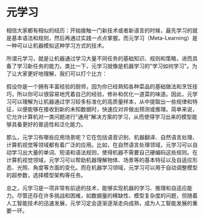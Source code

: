 # 元学习

相信大家都有相似的经历：开始接触一门新技术或者新语言的时候，最先学习的就是基本语法和规则，然后再通过实践一点点掌握。而元学习（Meta-Learning）是一种可以让机器模拟这种学习方式的技术。

所谓元学习，就是让机器通过学习大量不同任务的基础知识、规则和策略，进而具备了学习新任务的能力。类比一下，元学习就像是机器学习的"学习如何学习"。为了让大家更好地理解，我们可以打个比方：

假设你是一个拥有丰富经验的厨师，因为你已经熟知各种菜品的基础做法和烹饪技巧，所以你可以很容易地凭着自己的经验，修补和优化一道菜的味道。因此，元学习可以理解为让机器通过学习较多标准化的高质量样本，从中提取出一些规律和特征，以便能够在接收到新的未知数据时，快速应对并做出预测或推理。简单来说，它允许计算机对一类问题进行"通用"解决方案的学习，从而使得学习出来的模型能够具备更好的普适性和泛化能力。

那么，元学习有哪些应用场景呢？它在包括语音识别、机器翻译、自然语言处理、计算机视觉等领域都有着广泛的应用。比如，在自然语言处理领域，元学习可以自动学习出大量的单词、短语和语法规则，使得机器不需要自己硬编码这些规则。在计算机视觉领域，元学习可以帮助机器理解物体、场景等的基本特征以及自适应形态、光照、角度等方面的变化。而在机器学习领域，元学习可以用于自动调整模型的超参数，选择模型架构等任务。

总之，元学习是一项非常有前途的技术，能够实现机器的学习、推理和自适应能力。尽管还存在许多挑战和困难，如数据量的稀缺性、模型复杂度的问题，但随着人工智能技术的迅速发展，元学习定会逐渐逐渐走向成熟，成为人工智能发展的重要一环。